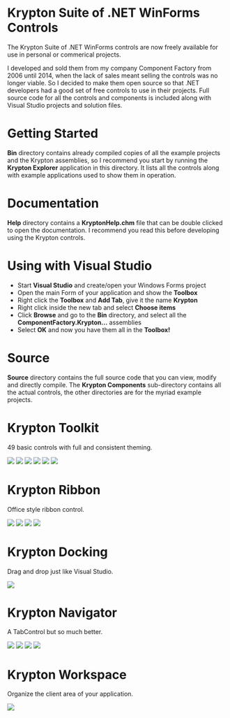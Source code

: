 # Krypton Suite of .NET WinForms Controls
The Krypton Suite of .NET WinForms controls are now freely available for use in personal or commerical projects.

I developed and sold them from my company Component Factory from 2006 until 2014, when the lack of sales meant selling the controls was no longer viable. So I decided to make them open source so that .NET developers had a good set of free controls to use in their projects. Full source code for all the controls and components is included along with Visual Studio projects and solution files.

# Getting Started #
**Bin** directory contains already compiled copies of all the example projects and the Krypton assemblies, so I recommend you start by running the **Krypton Explorer** application in this directory. It lists all the controls along with example applications used to show them in operation.

# Documentation #
**Help** directory contains a **KryptonHelp.chm** file that can be double clicked to open the documentation. I recommend you read this before developing using the Krypton controls.

# Using with Visual Studio #
 - Start **Visual Studio** and create/open your Windows Forms project
 - Open the main Form of your application and show the **Toolbox**
 - Right click the **Toolbox** and **Add Tab**, give it the name **Krypton**
 - Right click inside the new tab and select **Choose items**
 - Click **Browse** and go to the **Bin** directory, and select all the **ComponentFactory.Krypton...** assemblies
 - Select **OK** and now you have them all in the **Toolbox!**

# Source #
**Source** directory contains the full source code that you can view, modify and directly compile. The **Krypton Components** sub-directory contains all the actual controls, the other directories are for the myriad example projects.

# Krypton Toolkit
49 basic controls with full and consistent theming.

![](/Images/home_toolkit1.gif?raw=true)  ![](/Images/home_toolkit2.gif?raw=true)  ![](/Images/home_toolkit3.gif?raw=true)
![](/Images/home_toolkit4.gif?raw=true)  ![](/Images/home_toolkit5.gif?raw=true)  ![](/Images/home_toolkit6.gif?raw=true)

# Krypton Ribbon
Office style ribbon control.

![](/Images/p_ribbon1.gif?raw=true)  ![](/Images/p_ribbon2.gif?raw=true) 
![](/Images/p_ribbon3.gif?raw=true)  ![](/Images/p_ribbon4.gif?raw=true)


# Krypton Docking
Drag and drop just like Visual Studio.

![](/Images/KDocking.gif?raw=true)

# Krypton Navigator
A TabControl but so much better.

![](/Images/home_navigator1.gif?raw=true)  ![](/Images/home_navigator2.gif?raw=true)
![](/Images/home_navigator3.gif?raw=true)  ![](/Images/home_navigator4.gif?raw=true)

# Krypton Workspace
Organize the client area of your application.

![](/Images/KWSContext2.gif?raw=true)



